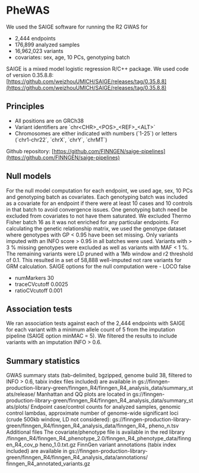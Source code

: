 # PheWAS

We used the SAIGE software for running the R2 GWAS for

* 2,444 endpoints
* 176,899 analyzed samples
* 16,962,023 variants
* covariates: sex, age, 10 PCs, genotyping batch

SAIGE is a mixed model logistic regression R/C++ package. We used code of version 0.35.8.8: [https://github.com/weizhouUMICH/SAIGE/releases/tag/0.35.8.8](https://github.com/weizhouUMICH/SAIGE/releases/tag/0.35.8.8)

## Principles

* All positions are on GRCh38
* Variant identifiers are \`chr&lt;CHR&gt;\_&lt;POS&gt;\_&lt;REF&gt;\_&lt;ALT&gt;\`
* Chromosomes are either indicated with numbers \(\`1-25\`\) or letters \(\`chr1-chr22\`, \`chrX\`, \`chrY\`, \`chrMT\`\)

Github repository: [https://github.com/FINNGEN/saige-pipelines](https://github.com/FINNGEN/saige-pipelines)

## Null models

For the null model computation for each endpoint, we used age, sex, 10 PCs and genotyping batch as covariates. Each genotyping batch was included as a covariate for an endpoint if there were at least 10 cases and 10 controls in that batch to avoid convergence issues. One genotyping batch need be excluded from covariates to not have them saturated. We excluded Thermo Fisher batch 16 as it was not enriched for any particular endpoints. For calculating the genetic relationship matrix, we used the genotype dataset where genotypes with GP &lt; 0.95 have been set missing. Only variants imputed with an INFO score &gt; 0.95 in all batches were used. Variants with &gt; 3 % missing genotypes were excluded as well as variants with MAF &lt; 1 %. The remaining variants were LD pruned with a 1Mb window and r2 threshold of 0.1. This resulted in a set of 58,888 well-imputed not rare variants for GRM calculation. SAIGE options for the null computation were - LOCO false

* numMarkers 30
* traceCVcutoff 0.0025
* ratioCVcutoff 0.001

## Association tests

We ran association tests against each of the 2,444 endpoints with SAIGE for each variant with a minimum allele count of 5 from the imputation pipeline \(SAIGE option minMAC = 5\). We filtered the results to include variants with an imputation INFO &gt; 0.6.

## Summary statistics

GWAS summary stats \(tab-delimited, bgzipped, genome build 38, filtered to INFO &gt; 0.6, tabix index files included\) are available in gs://finngen-production-library-green/finngen_R4/finngen\_R4\_analysis\_data/summary\_st ats/release/ Manhattan and QQ plots are located in gs://finngen-production-library-green/finngen\_R4/finngen\_R4\_analysis\_data/summary\_st ats/plots/ Endpoint case/control counts for analyzed samples, genomic control lambdas, approximate number of genome-wide significant loci \(crude 500kb window, LD not considered\): gs://finngen-production-library-green/finngen\_R4/finngen\_R4\_analysis\_data/finngen\_R4_ pheno\_n.tsv Additional files The covariate/phenotype file is available in the red library /finngen\_R4/finngen\_R4\_phenotype\_2.0/finngen\_R4\_phenotype\_data/finngen\_R4\_cov\_p heno\_1.0.txt.gz FinnGen variant annotations \(tabix index included\) are available in gs://finngen-production-library-green/finngen\_R4/finngen\_R4\_analysis\_data/annotations/ finngen\_R4\_annotated\_variants.gz

